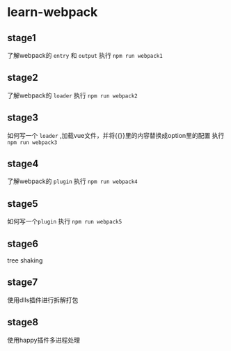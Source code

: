 # learn-webpack
## stage1
了解webpack的 `entry` 和 `output`
执行 `npm run webpack1`
## stage2
了解webpack的 `loader`
执行 `npm run webpack2`
## stage3
如何写一个 `loader` ,加载vue文件，并将{{}}里的内容替换成option里的配置
执行 `npm run webpack3`
## stage4
了解webpack的 `plugin`
执行 `npm run webpack4`
## stage5
如何写一个`plugin`
执行 `npm run webpack5`
## stage6
tree shaking
## stage7
使用dlls插件进行拆解打包
## stage8
使用happy插件多进程处理
